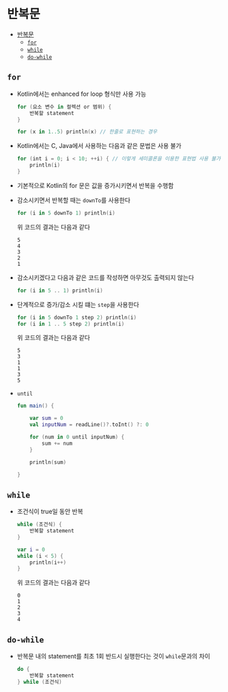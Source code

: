 # 반복문

- [반복문](#반복문)
  - [```for```](#for)
  - [```while```](#while)
  - [```do-while```](#do-while)

## ```for```

* Kotlin에서는 enhanced for loop 형식만 사용 가능

    ```Kotlin
    for (요소 변수 in 컬렉션 or 범위) {
        반복할 statement
    }

    for (x in 1..5) println(x) // 한줄로 표현하는 경우
    ```

* Kotlin에서는 C, Java에서 사용하는 다음과 같은 문법은 사용 불가

    ```Kotlin
    for (int i = 0; i < 10; ++i) { // 이렇게 세미콜론을 이용한 표현법 사용 불가
        println(i)
    }
    ```

* 기본적으로 Kotlin의 for 문은 값을 증가시키면서 반복을 수행함
* 감소시키면서 반복할 때는 ```downTo```를 사용한다

    ```Kotlin
    for (i in 5 downTo 1) println(i)
    ```

    위 코드의 결과는 다음과 같다

    ```
    5
    4
    3
    2
    1
    ```

* 감소시키겠다고 다음과 같은 코드를 작성하면 아무것도 출력되지 않는다

    ```Kotlin
    for (i in 5 .. 1) println(i)
    ```

* 단계적으로 증가/감소 시킬 떄는 ```step```을 사용한다


    ```Kotlin
    for (i in 5 downTo 1 step 2) println(i)
    for (i in 1 .. 5 step 2) println(i)
    ```

    위 코드의 결과는 다음과 같다

    ```
    5
    3
    1
    1
    3
    5
    ```

* ```until```

    ```Kotlin
    fun main() {

        var sum = 0
        val inputNum = readLine()?.toInt() ?: 0

        for (num in 0 until inputNum) {
            sum += num
        }

        println(sum)

    }
    ```

## ```while```

* 조건식이 true일 동안 반복

    ```Kotlin
    while (조건식) {
        반복할 statement
    }
    ```

    ```Kotlin
    var i = 0
    while (i < 5) {
        println(i++)
    }
    ```

    위 코드의 결과는 다음과 같다

    ```
    0
    1
    2
    3
    4
    ```

## ```do-while```

* 반복문 내의 statement를 최초 1회 반드시 실행한다는 것이 ```while```문과의 차이

    ```Kotlin
    do {
        반복할 statement
    } while (조건식)
    ```
